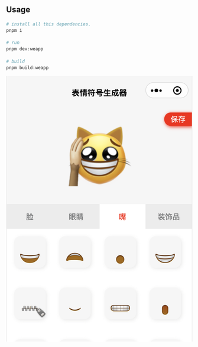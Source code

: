 ## Usage

```bash
# install all this dependencies.
pnpm i

# run
pnpm dev:weapp

# build
pnpm build:weapp
```


![screenshot](screenshot.png)